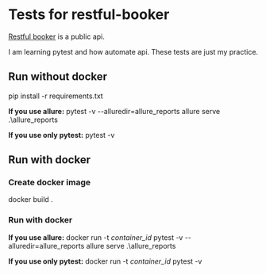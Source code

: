 # Tests for restful-booker
[Restful booker](http://restful-booker.herokuapp.com/) is a public api.

I am learning pytest and how automate api. These tests are just my practice.

## Run without docker
pip install -r requirements.txt

**If you use allure:**
pytest -v --alluredir=allure_reports
allure serve .\allure_reports

**If you use only pytest:**
pytest -v

## Run with docker

### Create docker image
docker build .

### Run with docker
**If you use allure:**
docker run -t *container_id* pytest -v --alluredir=allure_reports
allure serve .\allure_reports

**If you use only pytest:**
docker run -t *container_id* pytest -v

